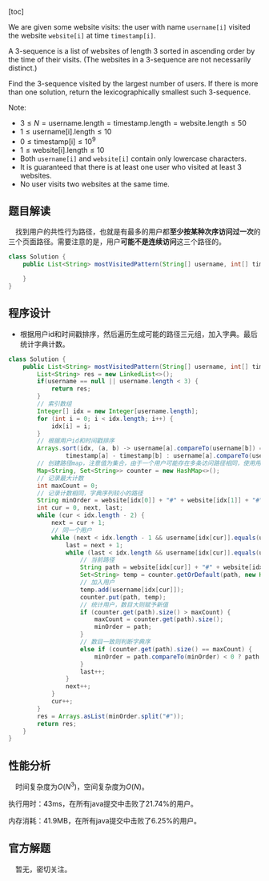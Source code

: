[toc]

We are given some website visits: the user with name `username[i]` visited the website `website[i]` at time `timestamp[i]`.

A 3-sequence is a list of websites of length 3 sorted in ascending order by the time of their visits.  (The websites in a 3-sequence are not necessarily distinct.)

Find the 3-sequence visited by the largest number of users. If there is more than one solution, return the lexicographically smallest such 3-sequence.



Note:

* $3 \le N = \text{username.length} = \text{timestamp.length} = \text{website.length} \le 50$
* $1 \le \text{username[i].length} \le 10$
* $0 \le \text{timestamp[i]} \le 10^9$
* $1 \le \text{website[i].length} \le 10$
* Both `username[i]` and `website[i]` contain only lowercase characters.
* It is guaranteed that there is at least one user who visited at least 3 websites.
* No user visits two websites at the same time.



## 题目解读

&emsp;找到用户的共性行为路径，也就是有最多的用户都**至少按某种次序访问过一次**的三个页面路径。需要注意的是，用户**可能不是连续访问**这三个路径的。

```java
class Solution {
    public List<String> mostVisitedPattern(String[] username, int[] timestamp, String[] website) {

    }
}
```

## 程序设计

* 根据用户id和时间戳排序，然后遍历生成可能的路径三元组，加入字典。最后统计字典计数。

```java
class Solution {
    public List<String> mostVisitedPattern(String[] username, int[] timestamp, String[] website) {
        List<String> res = new LinkedList<>();
        if(username == null || username.length < 3) {
            return res;
        }
        // 索引数组
        Integer[] idx = new Integer[username.length];
        for (int i = 0; i < idx.length; i++) {
            idx[i] = i;
        }
        // 根据用户id和时间戳排序
        Arrays.sort(idx, (a, b) -> username[a].compareTo(username[b]) == 0 ?
                timestamp[a] - timestamp[b] : username[a].compareTo(username[b]));
        // 创建路径map，注意值为集合，由于一个用户可能存在多条访问路径相同，使用用户集合还不是计数
        Map<String, Set<String>> counter = new HashMap<>();
        // 记录最大计数
        int maxCount = 0;
        // 记录计数相同，字典序列较小的路径
        String minOrder = website[idx[0]] + "#" + website[idx[1]] + "#" + website[idx[2]];;
        int cur = 0, next, last;
        while (cur < idx.length - 2) {
            next = cur + 1;
            // 同一个用户
            while (next < idx.length - 1 && username[idx[cur]].equals(username[idx[next]])) {
                last = next + 1;
                while (last < idx.length && username[idx[cur]].equals(username[idx[last]])) {
                    // 当前路径
                    String path = website[idx[cur]] + "#" + website[idx[next]] + "#" + website[idx[last]];
                    Set<String> temp = counter.getOrDefault(path, new HashSet<>());
                    // 加入用户
                    temp.add(username[idx[cur]]);
                    counter.put(path, temp);
                    // 统计用户，数目大则赋予新值
                    if (counter.get(path).size() > maxCount) {
                        maxCount = counter.get(path).size();
                        minOrder = path;
                    }
                    // 数目一致则判断字典序
                    else if (counter.get(path).size() == maxCount) {
                        minOrder = path.compareTo(minOrder) < 0 ? path : minOrder;
                    }
                    last++;
                }
                next++;
            }
            cur++;
        }
        res = Arrays.asList(minOrder.split("#"));
        return res;
    }
}
```

## 性能分析

&emsp;时间复杂度为$O(N^3)$，空间复杂度为$O(N)$。

执行用时：43ms，在所有java提交中击败了21.74%的用户。

内存消耗：41.9MB，在所有java提交中击败了6.25%的用户。

## 官方解题

&emsp;暂无，密切关注。
